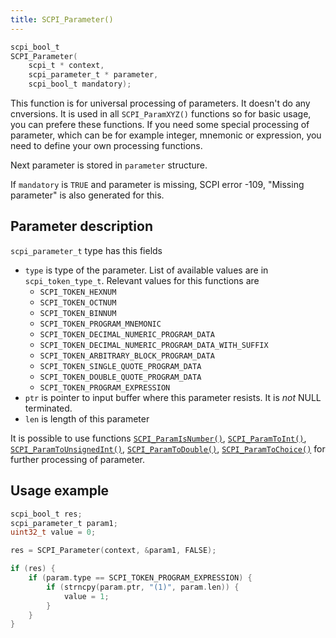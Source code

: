 ```yaml
---
title: SCPI_Parameter()
---
```


```c
scpi_bool_t
SCPI_Parameter(
    scpi_t * context,
    scpi_parameter_t * parameter,
    scpi_bool_t mandatory);
```

This function is for universal processing of parameters. It doesn't do any cnversions. It is used in all `SCPI_ParamXYZ()` functions so for basic usage, you can prefere these functions. If you need some special processing of parameter, which can be for example integer, mnemonic or expression, you need to define your own processing functions. 

Next parameter is stored in `parameter` structure.

If `mandatory` is `TRUE` and parameter is missing, SCPI error -109, "Missing parameter" is also generated for this.

Parameter description
---

`scpi_parameter_t` type has this fields

* `type` is type of the parameter. List of available values are in `scpi_token_type_t`. Relevant values for this functions are
  * `SCPI_TOKEN_HEXNUM`
  * `SCPI_TOKEN_OCTNUM`
  * `SCPI_TOKEN_BINNUM`
  * `SCPI_TOKEN_PROGRAM_MNEMONIC`
  * `SCPI_TOKEN_DECIMAL_NUMERIC_PROGRAM_DATA`
  * `SCPI_TOKEN_DECIMAL_NUMERIC_PROGRAM_DATA_WITH_SUFFIX`
  * `SCPI_TOKEN_ARBITRARY_BLOCK_PROGRAM_DATA`
  * `SCPI_TOKEN_SINGLE_QUOTE_PROGRAM_DATA`
  * `SCPI_TOKEN_DOUBLE_QUOTE_PROGRAM_DATA`
  * `SCPI_TOKEN_PROGRAM_EXPRESSION`
* `ptr` is pointer to input buffer where this parameter resists. It is *not* NULL terminated.
* `len` is length of this parameter

It is possible to use functions [`SCPI_ParamIsNumber()`](/api/scpi_paramisnumber), [`SCPI_ParamToInt()`](/api/scpi_paramtoint), [`SCPI_ParamToUnsignedInt()`](/api/scpi_paramtounsignedint), [`SCPI_ParamToDouble()`](/api/scpi_paramtodouble), [`SCPI_ParamToChoice()`](/api/scpi_paramtochoice) for further processing of parameter.

Usage example
---

```c
scpi_bool_t res;
scpi_parameter_t param1;
uint32_t value = 0;

res = SCPI_Parameter(context, &param1, FALSE);

if (res) {
    if (param.type == SCPI_TOKEN_PROGRAM_EXPRESSION) {
        if (strncpy(param.ptr, "(1)", param.len)) {
            value = 1;
        }
    }
}
```